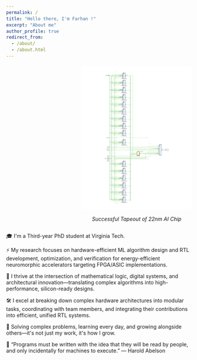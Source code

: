 ```yaml
---
permalink: /
title: "Hello there, I'm Farhan !"
excerpt: "About me"
author_profile: true
redirect_from: 
  - /about/
  - /about.html
---
```


<style>
  .image-wrapper {
    display: flex;
    flex-direction: row;
    align-items: center;
    justify-content: flex-end;
    gap: 20px;
    flex-wrap: wrap;
    margin-top: 20px;
  }

  .image-box {
    max-width: 300px;
    text-align: center;
    flex-shrink: 0;
  }

  .image-box img {
    width: 100%;
    height: auto;
    border-radius: 8px;
  }

  @media (max-width: 768px) {
    .image-wrapper {
      justify-content: center;
    }

    .image-box {
      margin-top: 20px;
    }
  }
</style>

<div class="image-wrapper">
  <div class="image-box">
    <a href="https://raw.githubusercontent.com/muhammadfarhan720/web-profile/master/images/SNN_Farhan.png" target="_blank">
      <img src="https://raw.githubusercontent.com/muhammadfarhan720/web-profile/master/images/SNN_Farhan.png" alt="Successful Tapeout of 22nm AI Chip">
    </a>
    <p><em>Successful Tapeout of 22nm AI Chip</em></p>
  </div>
</div>




🎓 I'm a Third-year PhD student at Virginia Tech.

⚡ My research focuses on hardware-efficient ML algorithm design and RTL development, optimization, and verification for energy-efficient neuromorphic accelerators targeting FPGA/ASIC implementations.

🧠 I thrive at the intersection of mathematical logic, digital systems, and architectural innovation—translating complex algorithms into high-performance, silicon-ready designs.

🛠️ I excel at breaking down complex hardware architectures into modular tasks, coordinating with team members, and integrating their contributions into efficient, unified RTL systems.

🎯 Solving complex problems, learning every day, and growing alongside others—it's not just my work, it's how I grow.

💬 “Programs must be written with the idea that they will be read by people, and only incidentally for machines to execute.” — Harold Abelson

